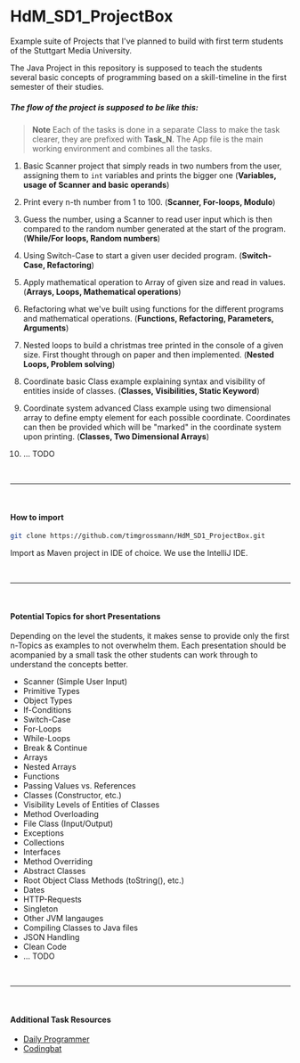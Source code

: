 # HdM_SD1_ProjectBox
Example suite of Projects that I've planned to build with first term students of the Stuttgart Media University.

The Java Project in this repository is supposed to teach the students several basic concepts of programming based on a skill-timeline in the first semester of their studies.

##### The flow of the project is supposed to be like this:

> **Note** Each of the tasks is done in a separate Class to make the task clearer, they are prefixed with **Task_N**.
The App file is the main working environment and combines all the tasks.

1. Basic Scanner project that simply reads in two numbers from the user, assigning them to `int` variables and prints the bigger one (**Variables, usage of Scanner and basic operands**)

1. Print every n-th number from 1 to 100. (**Scanner, For-loops, Modulo**)

1. Guess the number, using a Scanner to read user input which is then compared to the random number generated at the start of the program. (**While/For loops, Random numbers**)

1. Using Switch-Case to start a given user decided program. (**Switch-Case, Refactoring**)

1. Apply mathematical operation to Array of given size and read in values. (**Arrays, Loops, Mathematical operations**)

1. Refactoring what we've built using functions for the different programs and mathematical operations. (**Functions, Refactoring, Parameters, Arguments**)

1. Nested loops to build a christmas tree printed in the console of a given size. First thought through on paper and then implemented. (**Nested Loops, Problem solving**)

1. Coordinate basic Class example explaining syntax and visibility of entities inside of classes. (**Classes, Visibilities, Static Keyword**)

1. Coordinate system advanced Class example using two dimensional array to define empty element for each possible coordinate. Coordinates can then be provided which will be "marked" in the coordinate system upon printing. (**Classes, Two Dimensional Arrays**)

1. ... TODO 

<br />

--- 

<br />

#### How to import

```bash
git clone https://github.com/timgrossmann/HdM_SD1_ProjectBox.git
```

Import as Maven project in IDE of choice. We use the IntelliJ IDE.

<br />

---

<br />

#### Potential Topics for short Presentations
Depending on the level the students, it makes sense to provide only the first n-Topics as examples to not overwhelm them.
Each presentation should be acompanied by a small task the other students can work through to understand the concepts better.

- Scanner (Simple User Input)
- Primitive Types
- Object Types
- If-Conditions
- Switch-Case
- For-Loops
- While-Loops
- Break & Continue
- Arrays
- Nested Arrays
- Functions
- Passing Values vs. References
- Classes (Constructor, etc.)
- Visibility Levels of Entities of Classes
- Method Overloading
- File Class (Input/Output)
- Exceptions
- Collections
- Interfaces
- Method Overriding
- Abstract Classes
- Root Object Class Methods (toString(), etc.)
- Dates
- HTTP-Requests
- Singleton
- Other JVM langauges
- Compiling Classes to Java files
- JSON Handling
- Clean Code
- ... TODO

<br />

---

<br />

#### Additional Task Resources

- [Daily Programmer](https://www.reddit.com/r/dailyprogrammer/)
- [Codingbat](https://codingbat.com)
